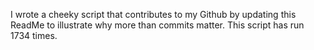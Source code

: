 I wrote a cheeky script that contributes to my Github by updating this ReadMe to illustrate why more than commits matter. This script has run 1734 times.